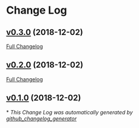 # Change Log

## [v0.3.0](https://github.com/feathers-plus/commons/tree/v0.3.0) (2018-12-02)
[Full Changelog](https://github.com/feathers-plus/commons/compare/v0.2.0...v0.3.0)

## [v0.2.0](https://github.com/feathers-plus/commons/tree/v0.2.0) (2018-12-02)
[Full Changelog](https://github.com/feathers-plus/commons/compare/v0.1.0...v0.2.0)

## [v0.1.0](https://github.com/feathers-plus/commons/tree/v0.1.0) (2018-12-02)


\* *This Change Log was automatically generated by [github_changelog_generator](https://github.com/skywinder/Github-Changelog-Generator)*